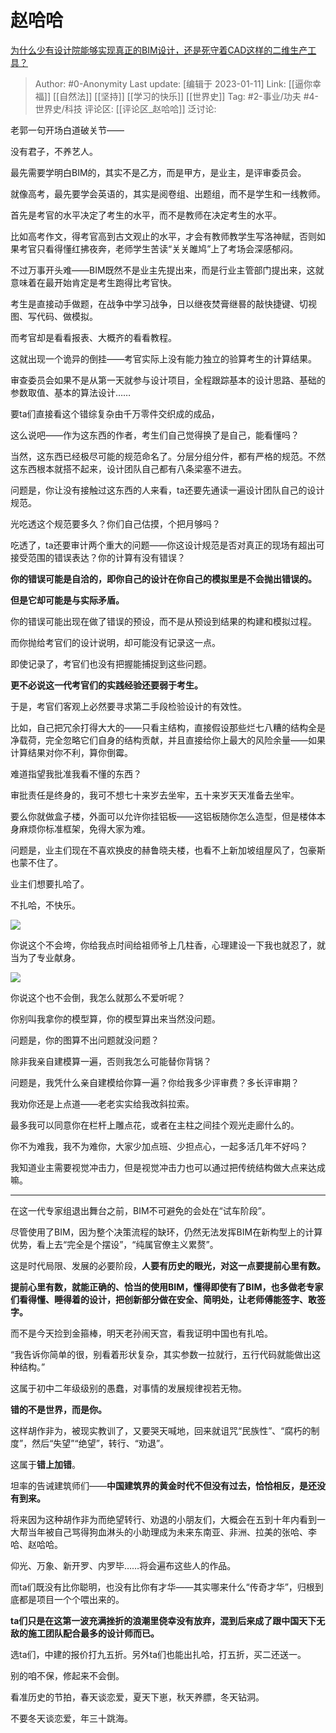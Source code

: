 # 赵哈哈
[为什么少有设计院能够实现真正的BIM设计，还是死守着CAD这样的二维生产工具？](https://www.zhihu.com/question/332920384/answer/2839448231)

> Author: #0-Anonymity
> Last update: [编辑于 2023-01-11]
> Link: [[逼你幸福]] [[自然法]] [[坚持]] [[学习的快乐]] [[世界史]]
> Tag: #2-事业/功夫 #4-世界史/科技
> 评论区: [[评论区_赵哈哈]]
> 泛讨论:

老郭一句开场白道破关节——

没有君子，不养艺人。

最先需要学明白BIM的，其实不是乙方，而是甲方，是业主，是评审委员会。

就像高考，最先要学会英语的，其实是阅卷组、出题组，而不是学生和一线教师。

首先是考官的水平决定了考生的水平，而不是教师在决定考生的水平。

比如高考作文，得考官高到古文观止的水平，才会有教师教学生写洛神赋，否则如果考官只看得懂红拂夜奔，老师学生苦读“关关雎鸠”上了考场会深感郁闷。

不过万事开头难——BIM既然不是业主先提出来，而是行业主管部门提出来，这就意味着在最开始肯定是考生跑得比考官快。

考生是直接动手做题，在战争中学习战争，日以继夜焚膏继晷的敲快捷键、切视图、写代码、做模拟。

而考官却是看看报表、大概齐的看看教程。

这就出现一个诡异的倒挂——考官实际上没有能力独立的验算考生的计算结果。

审查委员会如果不是从第一天就参与设计项目，全程跟踪基本的设计思路、基础的参数取值、基本的算法设计……

要ta们直接看这个错综复杂由千万零件交织成的成品，

这么说吧——作为这东西的作者，考生们自己觉得换了是自己，能看懂吗？

当然，这东西已经极尽可能的规范命名了。分层分组分件，都有严格的规范。不然这东西根本就搭不起来，设计团队自己都有八条梁塞不进去。

问题是，你让没有接触过这东西的人来看，ta还要先通读一遍设计团队自己的设计规范。

光吃透这个规范要多久？你们自己估摸，个把月够吗？

吃透了，ta还要审计两个重大的问题——你这设计规范是否对真正的现场有超出可接受范围的错误表达？你的计算有没有错误？

**你的错误可能是自洽的，即你自己的设计在你自己的模拟里是不会抛出错误的。**

**但是它却可能是与实际矛盾。**

你的错误可能出现在做了错误的预设，而不是从预设到结果的构建和模拟过程。

而你抛给考官们的设计说明，却可能没有记录这一点。

即使记录了，考官们也没有把握能捕捉到这些问题。

**更不必说这一代考官们的实践经验还要弱于考生。**

于是，考官们客观上必然要寻求第二手段检验设计的有效性。

比如，自己把冗余打得大大的——只看主结构，直接假设那些烂七八糟的结构全是净载荷，完全忽略它们自身的结构贡献，并且直接给你上最大的风险余量——如果计算结果对你不利，算你倒霉。

难道指望我批准我看不懂的东西？

审批责任是终身的，我可不想七十来岁去坐牢，五十来岁天天准备去坐牢。

要么你就做盒子楼，外面可以允许你挂铝板——这铝板随你怎么造型，但是楼体本身麻烦你标准框架，免得大家为难。

问题是，业主们现在不喜欢换皮的赫鲁晓夫楼，也看不上新加坡组屋风了，包豪斯也蒙不住了。

业主们想要扎哈了。

不扎哈，不快乐。

![](https://pic1.zhimg.com/50/v2-43bf17f3dc993d1c98f749a52fbf51bd_720w.jpg?source=1940ef5c)

你说这个不会垮，你给我点时间给祖师爷上几柱香，心理建设一下我也就忍了，就当为了专业献身。

![](https://picx.zhimg.com/50/v2-cb86fd1a42f7b0104531c7851733e6f4_720w.jpg?source=1940ef5c)

你说这个也不会倒，我怎么就那么不爱听呢？

你别叫我拿你的模型算，你的模型算出来当然没问题。

问题是，你的图算不出问题就没问题？

除非我亲自建模算一遍，否则我怎么可能替你背锅？

问题是，我凭什么亲自建模给你算一遍？你给我多少评审费？多长评审期？

我劝你还是上点道——老老实实给我改斜拉索。

最多我可以同意你在栏杆上雕点花，或者在主柱之间挂个观光走廊什么的。

你不为难我，我不为难你，大家少加点班、少担点心，一起多活几年不好吗？

我知道业主需要视觉冲击力，但是视觉冲击力也可以通过把传统结构做大点来达成嘛。

---

在这一代专家组退出舞台之前，BIM不可避免的会处在“试车阶段”。

尽管使用了BIM，因为整个决策流程的缺环，仍然无法发挥BIM在新构型上的计算优势，看上去“完全是个摆设”，“纯属官僚主义累赘”。

这是时代局限、发展的必要阶段，**人要有历史的眼光，对这一点要提前心里有数。**

**提前心里有数，就能正确的、恰当的使用BIM，懂得即使有了BIM，也多做老专家们看得懂、睡得着的设计，把创新部分做在安全、简明处，让老师傅能签字、敢签字。**

而不是今天捡到金箍棒，明天老孙闹天宫，看我证明中国也有扎哈。

“我告诉你简单的很，别看着形状复杂，其实参数一拉就行，五行代码就能做出这种结构。”

这属于初中二年级级别的愚蠢，对事情的发展规律视若无物。

**错的不是世界，而是你。**

这样胡作非为，被现实教训了，又要哭天喊地，回来就诅咒“民族性”、“腐朽的制度”，然后“失望”“绝望”，转行、“劝退”。

这属于**错上加错**。

坦率的告诫建筑师们——**中国建筑界的黄金时代不但没有过去，恰恰相反，是还没有到来。**

将来因为这种胡作非为而绝望转行、劝退的小朋友们，大概会在五到十年内看到一大帮当年被自己骂得狗血淋头的小助理成为未来东南亚、非洲、拉美的张哈、李哈、赵哈哈。

仰光、万象、新开罗、内罗毕……将会遍布这些人的作品。

而ta们既没有比你聪明，也没有比你有才华——其实哪来什么“传奇才华”，归根到底都是项目一个个喂出来的。

**ta们只是在这第一波充满挫折的浪潮里侥幸没有放弃，混到后来成了跟中国天下无敌的施工团队配合最多的设计师而已。**

选ta们，中建的报价打九五折。另外ta们也能出扎哈，打五折，买二还送一。

别的咱不保，修起来不会倒。

看准历史的节拍，春天谈恋爱，夏天下崽，秋天养膘，冬天钻洞。

不要冬天谈恋爱，年三十跳海。
